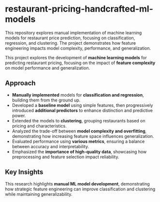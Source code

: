 # restaurant-pricing-handcrafted-ml-models
This repository explores manual implementation of machine learning models for restaurant price prediction, focusing on classification, regression, and clustering. The project demonstrates how feature engineering impacts model complexity, performance, and generalization.

This project explores the development of **machine learning models** for predicting restaurant pricing, focusing on the impact of **feature complexity** on model performance and generalization.

## Approach

- **Manually implemented** models for **classification and regression**, building them from the ground up.
- Developed a **baseline model** using simple features, then progressively introduced **additional predictors** to enhance distinction and predictive power.
- Extended the models to **clustering**, grouping restaurants based on pricing and characteristics.
- Analyzed the trade-off between **model complexity and overfitting**, demonstrating how increasing feature space influences generalization.
- Evaluated performance using **various metrics**, ensuring a balance between accuracy and interpretability.
- Emphasized the **importance of high-quality data**, showcasing how preprocessing and feature selection impact reliability.

## Key Insights

This research highlights **manual ML model development**, demonstrating how strategic feature engineering can improve classification and clustering while maintaining generalizability.
